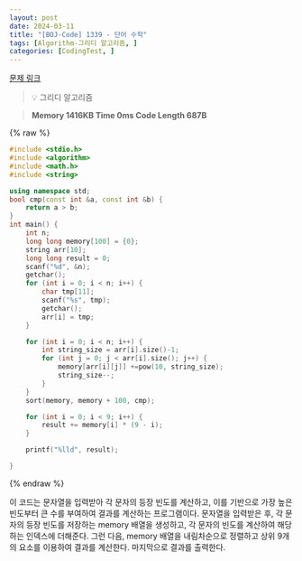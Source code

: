 ```yaml
---
layout: post
date: 2024-03-11
title: "[BOJ-Code] 1339 - 단어 수학"
tags: [Algorithm-그리디 알고리즘, ]
categories: [CodingTest, ]
---
```



[문제 링크](https://www.acmicpc.net/problem/1339)


> 💡 그리디 알고리즘


> **Memory   1416KB                                   Time   0ms                                Code Length   687B**



{% raw %}
```c++
#include <stdio.h>
#include <algorithm>
#include <math.h>
#include <string>

using namespace std;
bool cmp(const int &a, const int &b) {
	return a > b;
}
int main() {
	int n;
	long long memory[100] = {0};
	string arr[10];
	long long result = 0;
	scanf("%d", &n);
	getchar();
	for (int i = 0; i < n; i++) {
		char tmp[11];
		scanf("%s", tmp);
		getchar();
		arr[i] = tmp;
	}

	for (int i = 0; i < n; i++) {
		int string_size = arr[i].size()-1;
		for (int j = 0; j < arr[i].size(); j++) {
			memory[arr[i][j]] +=pow(10, string_size);
			string_size--;
		}
	}
	sort(memory, memory + 100, cmp);

	for (int i = 0; i < 9; i++) {
		result += memory[i] * (9 - i);
	}

	printf("%lld", result);

}
```
{% endraw %}



이 코드는 문자열을 입력받아 각 문자의 등장 빈도를 계산하고, 이를 기반으로 가장 높은 빈도부터 큰 수를 부여하여 결과를 계산하는 프로그램이다. 문자열을 입력받은 후, 각 문자의 등장 빈도를 저장하는 memory 배열을 생성하고, 각 문자의 빈도를 계산하여 해당하는 인덱스에 더해준다. 그런 다음, memory 배열을 내림차순으로 정렬하고 상위 9개의 요소를 이용하여 결과를 계산한다. 마지막으로 결과를 출력한다.

